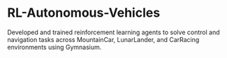 # RL-Autonomous-Vehicles
Developed and trained reinforcement learning agents to solve control and navigation tasks across MountainCar, LunarLander, and CarRacing environments using Gymnasium. 
